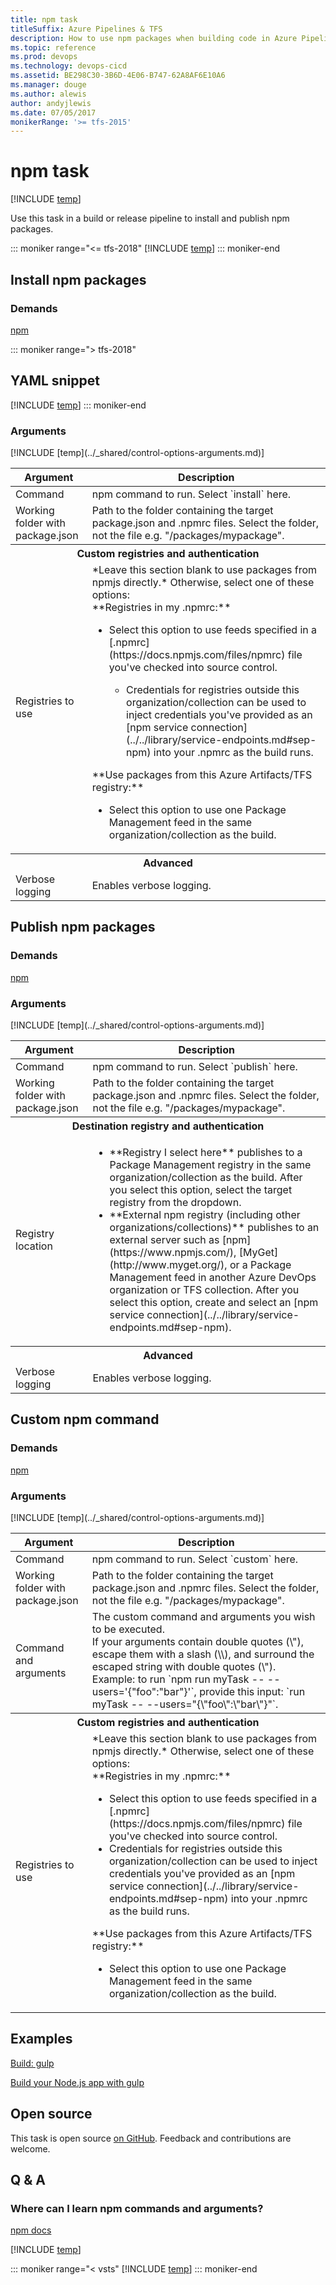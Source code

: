 ```yaml
---
title: npm task
titleSuffix: Azure Pipelines & TFS
description: How to use npm packages when building code in Azure Pipelines
ms.topic: reference
ms.prod: devops
ms.technology: devops-cicd
ms.assetid: BE298C30-3B6D-4E06-B747-62A8AF6E10A6
ms.manager: douge
ms.author: alewis
author: andyjlewis
ms.date: 07/05/2017
monikerRange: '>= tfs-2015'
---
```


# npm task

[!INCLUDE [temp](../../_shared/version-tfs-2015-rtm.md)]

Use this task in a build or release pipeline to install and publish npm packages.

::: moniker range="<= tfs-2018"
[!INCLUDE [temp](../../_shared/concept-rename-note.md)]
::: moniker-end

## Install npm packages

### Demands
[npm](https://nodejs.org/en/download/)

::: moniker range="> tfs-2018"
## YAML snippet
[!INCLUDE [temp](../_shared/yaml/NpmV1.md)]
::: moniker-end

### Arguments
<table>
    <thead>
        <tr>
            <th>Argument</th>
            <th>Description</th>
        </tr>
    </thead>
    <tr>
        <td>Command</td>
        <td>
            npm command to run. Select `install` here.
        </td>
    </tr>
    <tr>
        <td>Working folder with package.json</td>
        <td>
            Path to the folder containing the target package.json and .npmrc files. Select the folder, not the file e.g. "/packages/mypackage".
        </td>
    </tr>
    <tr>
        <th style="text-align: center" colspan="2">Custom registries and authentication</th>
    </tr>
    <tr>
        <td>Registries to use</td>
        <td>
            *Leave this section blank to use packages from npmjs directly.* Otherwise, select one of these options:
            <br />
            **Registries in my .npmrc:**
            <ul>
                <li>Select this option to use feeds specified in a [.npmrc](https://docs.npmjs.com/files/npmrc) file you've checked into source control.</li>
                <ul><li>Credentials for registries outside this organization/collection can be used to inject credentials you've provided as an [npm service connection](../../library/service-endpoints.md#sep-npm) into your .npmrc as the build runs.</li></ul>
            </ul>
            **Use packages from this Azure Artifacts/TFS registry:**
            <ul>
                <li>Select this option to use one Package Management feed in the same organization/collection as the build.</li>
            </ul>
        </td>
    </tr>
    <tr>
        <th style="text-align: center" colspan="2">Advanced</th>
    </tr>
    <tr>
        <td>Verbose logging</td>
        <td>
            Enables verbose logging.
        </td>
    </tr>
    [!INCLUDE [temp](../_shared/control-options-arguments.md)]
</table>

## Publish npm packages

### Demands
[npm](https://nodejs.org/en/download/)

### Arguments
<table>
    <thead>
        <tr>
            <th>Argument</th>
            <th>Description</th>
        </tr>
    </thead>
    <tr>
        <td>Command</td>
        <td>
            npm command to run. Select `publish` here.
        </td>
    </tr>
    <tr>
        <td>Working folder with package.json</td>
        <td>
            Path to the folder containing the target package.json and .npmrc files. Select the folder, not the file e.g. "/packages/mypackage".
        </td>
    </tr>
    <tr>
        <th style="text-align: center" colspan="2">Destination registry and authentication</th>
    </tr>
    <tr>
        <td>Registry location</td>
        <td>
            <ul>
                <li>**Registry I select here** publishes to a Package Management registry in the same organization/collection as the build. After you select this option, select the target registry from the dropdown.
                </li>
                <li>**External npm registry (including other organizations/collections)** publishes to an external server such as [npm](https://www.npmjs.com/), [MyGet](http://www.myget.org/), or a Package Management feed in another Azure DevOps organization or TFS collection. After you select this option, create and select an [npm service connection](../../library/service-endpoints.md#sep-npm).
                </li>
            </ul>
        </td>
    </tr>
    <tr>
        <th style="text-align: center" colspan="2">Advanced</th>
    </tr>
    <tr>
        <td>Verbose logging</td>
        <td>
            Enables verbose logging.
        </td>
    </tr>
    [!INCLUDE [temp](../_shared/control-options-arguments.md)]
</table>

## Custom npm command

### Demands

[npm](https://nodejs.org/en/download/)

### Arguments
<table>
    <thead>
        <tr>
            <th>Argument</th>
            <th>Description</th>
        </tr>
    </thead>
    <tr>
        <td>Command</td>
        <td>
            npm command to run. Select `custom` here.
        </td>
    </tr>
    <tr>
        <td>Working folder with package.json</td>
        <td>
            Path to the folder containing the target package.json and .npmrc files. Select the folder, not the file e.g. "/packages/mypackage".
        </td>
    </tr>
    <tr>
        <td>Command and arguments</td>
        <td>
            The custom command and arguments you wish to be executed.
            <br />
            If your arguments contain double quotes (\"), escape them with a slash (\\), and surround the escaped string with double quotes (\").
            <br />
            Example: to run `npm run myTask -- --users='{"foo":"bar"}'`, provide this input: `run myTask -- --users="{\"foo\":\"bar\"}"`.
        </td>
    </tr>
    <tr>
        <th style="text-align: center" colspan="2">Custom registries and authentication</th>
    </tr>
    <tr>
        <td>Registries to use</td>
        <td>
            *Leave this section blank to use packages from npmjs directly.* Otherwise, select one of these options:
            <br />
            **Registries in my .npmrc:**
            <ul>
                <li>Select this option to use feeds specified in a [.npmrc](https://docs.npmjs.com/files/npmrc) file you've checked into source control.</li>
                <li>Credentials for registries outside this organization/collection can be used to inject credentials you've provided as an [npm service connection](../../library/service-endpoints.md#sep-npm) into your .npmrc as the build runs.</li>
            </ul>
            **Use packages from this Azure Artifacts/TFS registry:**
            <ul>
                <li>Select this option to use one Package Management feed in the same organization/collection as the build.</li>
            </ul>
        </td>
    </tr>
    [!INCLUDE [temp](../_shared/control-options-arguments.md)]
</table>

## Examples

[Build: gulp](../build/gulp.md)

[Build your Node.js app with gulp](../../languages/javascript.md)

## Open source

This task is open source [on GitHub](https://github.com/Microsoft/azure-pipelines-tasks). Feedback and contributions are welcome.

## Q & A

### Where can I learn npm commands and arguments?

[npm docs](https://docs.npmjs.com/)

<!-- BEGINSECTION class="md-qanda" -->

[!INCLUDE [temp](../../_shared/qa-agents.md)]

::: moniker range="< vsts"
[!INCLUDE [temp](../../_shared/qa-versions.md)]
::: moniker-end

<!-- ENDSECTION -->
